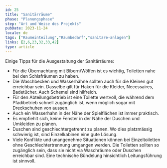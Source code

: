 ```yaml
---
id: 25
title: "Sanitärräume"
phase: "Planungsphase"
step: "Art und Weise des Projekts"
pubDate: 2023-11-24
locale: de
tags: ["Raumeinteilung","Raumbedarf","sanitare-anlagen"]
links: [2,6,23,32,33,42]
type: article
---
```


Einige Tipps für die Ausgestaltung der Sanitärräume:

- Für die Übernachtung mit Bibern/Wölfen ist es wichtig, Toiletten nahe bei den Schlafräumen zu haben. 
- Die Waschbecken und Wasserhähne sollten auch für die Kleinen gut erreichbar sein. Dasselbe gilt für Haken für die Kleider, Necessaires, Badetücher. Auch Schemel sind hilfreich.
- Für den Abteilungsbetrieb ist eine Toilette wertvoll, die während dem Pfadibetrieb schnell zugänglich ist, wenn möglich sogar mit Dreckschuhen von aussen.
- Auch ein Wasserhahn in der Nähe der Spielflächen ist immer praktisch. 
- Es empfiehlt sich,  keine Fenster in der Nähe der Duschen und Umkleiden zu planen.
- Duschen sind geschlechtergetrennt zu planen. Wo dies platzmässig schwierig ist, sind Einzelkabinen eine gute Lösung.
- Viele Konflikte und unangenehme Situationen können bei Einzeltoiletten ohne Geschlechtertrennung umgangen werden. Die Toiletten sollten so zugänglich sein, dass sie nicht via  Waschräume oder Duschen erreichbar sind. Eine technische Bündelung hinsichtlich Leitungsführung ist sinnvoll.
